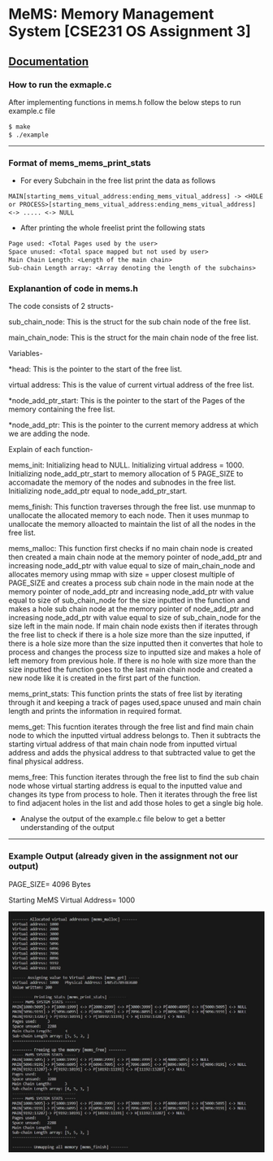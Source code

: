 # MeMS: Memory Management System [CSE231 OS Assignment 3]
[Documentation](https://docs.google.com/document/d/1Gs9kC3187lLrinvK1SueTc8dHCJ0QP43eRlrCRlXiCY/edit?usp=sharing)
---

### How to run the exmaple.c
After implementing functions in mems.h follow the below steps to run example.c file
```
$ make
$ ./example
```
---
### Format of mems_mems_print_stats
* For every Subchain in the free list print the data as follows 
```
MAIN[starting_mems_vitual_address:ending_mems_vitual_address] -> <HOLE or PROCESS>[starting_mems_vitual_address:ending_mems_vitual_address] <-> ..... <-> NULL
```
* After printing the whole freelist print the following stats
```
Page used: <Total Pages used by the user>
Space unused: <Total space mapped but not used by user>
Main Chain Length: <Length of the main chain>
Sub-chain Length array: <Array denoting the length of the subchains>
```


### Explanantion of code in mems.h
The code consists of 2 structs- 

sub_chain_node: This is the struct for the sub chain node of the free list.

main_chain_node: This is the struct for the main chain node of the free list.

Variables-

*head: This is the pointer to the start of the free list.

virtual address: This is the value of current virtual address of the free list.

*node_add_ptr_start: This is the pointer to the start of the Pages of the memory containing the free list.

*node_add_ptr: This is the pointer to the current memory address at which we are adding the node.

Explain of each function-

mems_init: Initializing head to NULL. Initializing virtual address = 1000. Initializing node_add_ptr_start to memory allocation of 5 PAGE_SIZE to accomadate the memory of the nodes and subnodes in the free list. Initializing node_add_ptr equal to node_add_ptr_start.

mems_finish: This function traverses through the free list. use munmap to unallocate the allocated memory to each node. Then it uses munmap to unallocate the memory alloacted to maintain the list of all the nodes in the free list.

mems_malloc: This function first checks if no main chain node is created then created a main chain node at the memory pointer of node_add_ptr and increasing node_add_ptr with value equal to size of main_chain_node and allocates memory using mmap with size = upper closest multiple of PAGE_SIZE and creates a process sub chain node in the main node at the memory pointer of node_add_ptr and increasing node_add_ptr with value equal to size of sub_chain_node for the size inputted in the function and makes a hole sub chain node at the memory pointer of node_add_ptr and increasing node_add_ptr with value equal to size of sub_chain_node for the size left in the main node.
If main chain node exists then if iterates through the free list to check if there is a hole size more than the size inputted, if there is a hole size more than the size inputted then it convertes that hole to process and changes the process size to inputted size and makes a hole of left memory from previous hole.
If there is no hole with size more than the size inputted the function goes to the last main chain node and created a new node like it is created in the first part of the function.

mems_print_stats: This function prints the stats of free list by iterating through it and keeping a track of pages used,space unused and main chain length and prints the information in required format.

mems_get: This fucntion iterates through the free list and find main chain node to which the inputted virtual address belongs to. Then it subtracts the starting virtual address of that main chain node from inputted virtual address and adds the physical address to that subtracted value to get the final physical address.

mems_free: This function iterates through the free list to find the sub chain node whose virtual starting address is equal to the inputted value and changes its type from process to hole.
Then it iterates through the free list to find adjacent holes in the list and add those holes to get a single big hole.


* Analyse the output of the example.c file below to get a better understanding of the output
---
### Example Output (already given in the assignment not our output)
PAGE_SIZE= 4096 Bytes

Starting MeMS Virtual Address= 1000

![Example Output](example_output.jpg)